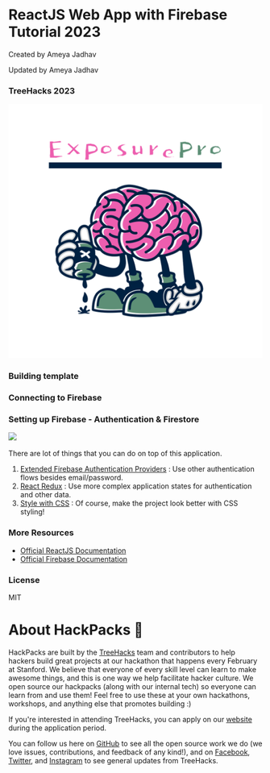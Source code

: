 # ReactJS Web App with Firebase Tutorial 2023

Created by Ameya Jadhav

Updated by Ameya Jadhav

### TreeHacks 2023

![](/assets/ExposureProLogo.png)

### Building template

### Connecting to Firebase

### Setting up Firebase - Authentication & Firestore

![](/docs_assets/firestoredb.png)

There are lot of things that you can do on top of this application.

1. [Extended Firebase Authentication Providers](https://firebase.google.com/docs/auth/web/start#next_steps) : Use other authentication flows besides email/password.
2. [React Redux](https://firebase.google.com/docs/auth/web/start#next_steps) : Use more complex application states for authentication and other data.
3. [Style with CSS](https://www.w3schools.com/html/html_css.asp) : Of course, make the project look better with CSS styling!

### More Resources

- [Official ReactJS Documentation](https://reactjs.org/docs/getting-started.html)
- [Official Firebase Documentation](https://firebase.google.com/docs/build)

### License

MIT

# About HackPacks 🌲

HackPacks are built by the [TreeHacks](https://www.treehacks.com/) team and contributors to help hackers build great projects at our hackathon that happens every February at Stanford. We believe that everyone of every skill level can learn to make awesome things, and this is one way we help facilitate hacker culture. We open source our hackpacks (along with our internal tech) so everyone can learn from and use them! Feel free to use these at your own hackathons, workshops, and anything else that promotes building :)

If you're interested in attending TreeHacks, you can apply on our [website](https://www.treehacks.com/) during the application period.

You can follow us here on [GitHub](https://github.com/treehacks) to see all the open source work we do (we love issues, contributions, and feedback of any kind!), and on [Facebook](https://facebook.com/treehacks), [Twitter](https://twitter.com/hackwithtrees), and [Instagram](https://instagram.com/hackwithtrees) to see general updates from TreeHacks.
